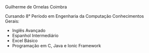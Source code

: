 Guilherme de Ornelas Coimbra

Cursando 8° Período em Engenharia da Computação
Conhecimentos Gerais:
- Inglês Avançado
- Espanhol Intermediário
- Excel Básico
- Programação em C, Java e Ionic Framework

